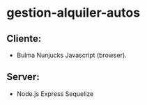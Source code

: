 # gestion-alquiler-autos
## Cliente:
* Bulma Nunjucks Javascript (browser).
## Server:
* Node.js Express Sequelize
